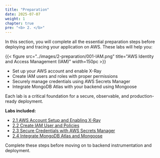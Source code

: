 ```yaml
---
title: "Preparation"
date: 2025-07-07
weight: 1
chapter: true
pre: "<b> 2. </b>"
---
```


In this section, you will complete all the essential preparation steps before deploying and tracing your application on AWS. These labs will help you:

{{< figure src="../images/2-preparation/001-IAM.png" title="AWS Identity and Access Management (IAM)" width=150pc >}}

- Set up your AWS account and enable X-Ray
- Create IAM users and roles with proper permissions
- Securely manage credentials using AWS Secrets Manager
- Integrate MongoDB Atlas with your backend using Mongoose

Each lab is a critical foundation for a secure, observable, and production-ready deployment.

**Labs included:**

- [2.1 AWS Account Setup and Enabling X-Ray](2-aws-setup/)
- [2.2 Create IAM User and Policies](3-iam-setup/)
- [2.3 Secure Credentials with AWS Secrets Manager](4-secrets-manager/)
- [2.4 Integrate MongoDB Atlas and Mongoose](5-mongodb-integration/)

Complete these steps before moving on to backend instrumentation and deployment. 